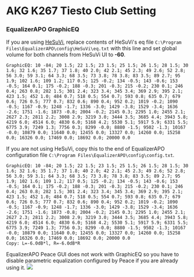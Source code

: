 # AKG K267 Tiesto Club Setting
### EqualizerAPO GraphicEQ
If you are using [HeSuVi](https://sourceforge.net/projects/hesuvi/), replace contents of HeSuVi's eq file `C:\Program Files\EqualizerAPO\config\HeSuVi\eq.txt` with this line and set global volume for both channels from HeSuVi UI to **-60**.
```
GraphicEQ: 10 -84; 20 1.5; 22 1.5; 23 1.5; 25 1.5; 26 1.5; 28 1.5; 30 1.6; 32 1.6; 35 1.7; 37 1.8; 40 2.0; 42 2.1; 45 2.3; 49 2.6; 52 2.8; 56 3.0; 59 3.1; 64 3.3; 68 3.5; 73 3.8; 78 3.8; 83 3.5; 89 2.7; 95 1.9; 102 1.6; 109 1.2; 117 0.5; 125 -0.2; 134 -0.5; 143 -0.6; 153 -0.5; 164 0.1; 175 -0.2; 188 -0.3; 201 -0.3; 215 -0.2; 230 0.1; 246 0.4; 263 0.8; 282 1.5; 301 2.4; 323 3.4; 345 3.4; 369 2.9; 395 2.1; 423 1.5; 452 1.0; 484 0.7; 518 0.5; 554 0.7; 593 0.8; 635 0.7; 679 0.6; 726 0.5; 777 0.7; 832 0.6; 890 0.4; 952 0.2; 1019 -0.2; 1090 -0.5; 1167 -0.9; 1248 -1.7; 1336 -3.0; 1429 -3.8; 1529 -3.4; 1636 -2.6; 1751 -1.6; 1873 -0.8; 2004 -0.2; 2145 0.3; 2295 1.0; 2455 2.1; 2627 2.3; 2811 2.2; 3008 2.9; 3219 3.0; 3444 3.5; 3685 4.4; 3943 5.8; 4219 6.0; 4514 6.0; 4830 6.0; 5168 4.2; 5530 5.1; 5917 5.9; 6331 5.5; 6775 3.9; 7249 1.3; 7756 0.3; 8299 -0.0; 8880 -1.5; 9502 -1.3; 10167 -0.0; 10879 0.0; 11640 0.0; 12455 0.0; 13327 0.0; 14260 0.0; 15258 0.0; 16326 0.0; 17469 0.0; 18692 0.0; 20000 0.0
```
If you are not using HeSuVi, copy this to the end of EqualizerAPO configuration file `C:\Program Files\EqualizerAPO\config\config.txt`.
```
GraphicEQ: 10 -84; 20 1.5; 22 1.5; 23 1.5; 25 1.5; 26 1.5; 28 1.5; 30 1.6; 32 1.6; 35 1.7; 37 1.8; 40 2.0; 42 2.1; 45 2.3; 49 2.6; 52 2.8; 56 3.0; 59 3.1; 64 3.3; 68 3.5; 73 3.8; 78 3.8; 83 3.5; 89 2.7; 95 1.9; 102 1.6; 109 1.2; 117 0.5; 125 -0.2; 134 -0.5; 143 -0.6; 153 -0.5; 164 0.1; 175 -0.2; 188 -0.3; 201 -0.3; 215 -0.2; 230 0.1; 246 0.4; 263 0.8; 282 1.5; 301 2.4; 323 3.4; 345 3.4; 369 2.9; 395 2.1; 423 1.5; 452 1.0; 484 0.7; 518 0.5; 554 0.7; 593 0.8; 635 0.7; 679 0.6; 726 0.5; 777 0.7; 832 0.6; 890 0.4; 952 0.2; 1019 -0.2; 1090 -0.5; 1167 -0.9; 1248 -1.7; 1336 -3.0; 1429 -3.8; 1529 -3.4; 1636 -2.6; 1751 -1.6; 1873 -0.8; 2004 -0.2; 2145 0.3; 2295 1.0; 2455 2.1; 2627 2.3; 2811 2.2; 3008 2.9; 3219 3.0; 3444 3.5; 3685 4.4; 3943 5.8; 4219 6.0; 4514 6.0; 4830 6.0; 5168 4.2; 5530 5.1; 5917 5.9; 6331 5.5; 6775 3.9; 7249 1.3; 7756 0.3; 8299 -0.0; 8880 -1.5; 9502 -1.3; 10167 -0.0; 10879 0.0; 11640 0.0; 12455 0.0; 13327 0.0; 14260 0.0; 15258 0.0; 16326 0.0; 17469 0.0; 18692 0.0; 20000 0.0
Copy: L=-6.0dB*l, R=-6.0dB*R
```
EqualizerAPO Peace GUI does not work with GraphicEQ so you have to disable parametric equalization configured by Peace if you are already using it.
![](https://raw.githubusercontent.com/jaakkopasanen/AutoEq/master/results/SBAF-Serious/innerfidelity/onear/AKG%20K267%20Tiesto%20Club%20Setting/AKG%20K267%20Tiesto%20Club%20Setting.png)
